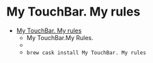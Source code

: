 # My TouchBar. My rules
- [My TouchBar. My rules](https://mtmr.app/)
  -  My TouchBar.My Rules.
  - 
  - `brew cask install My TouchBar. My rules`
